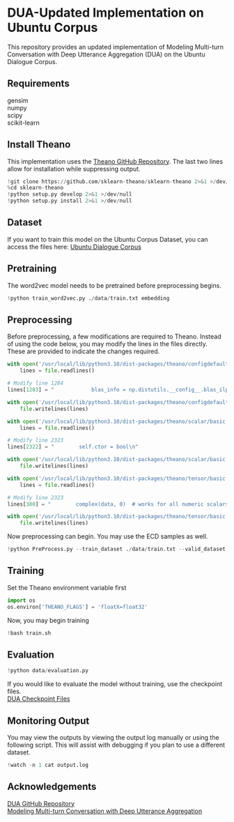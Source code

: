 # DUA-Updated Implementation on Ubuntu Corpus
This repository provides an updated implementation of Modeling Multi-turn Conversation with Deep Utterance Aggregation (DUA) on the Ubuntu Dialogue Corpus.
## Requirements
gensim \
numpy \
scipy \
scikit-learn

## Install Theano
This implementation uses the [Theano GitHub Repository](https://github.com/sklearn-theano/sklearn-theano). The last two lines allow for installation while suppressing output.
```python
!git clone https://github.com/sklearn-theano/sklearn-theano 2>&1 >/dev/null
%cd sklearn-theano
!python setup.py develop 2>&1 >/dev/null
!python setup.py install 2>&1 >/dev/null
```

## Dataset
If you want to train this model on the Ubuntu Corpus Dataset, you can access the files here: [Ubuntu Dialogue Corpus](https://drive.google.com/drive/folders/1cm1v3njWPxG5-XhEUpGH25TMncaPR7OM?usp=sharing) 

## Pretraining
The word2vec model needs to be pretrained before preprocessing begins.
```python
!python train_word2vec.py ./data/train.txt embedding
```

## Preprocessing
Before preprocessing, a few modifications are required to Theano. Instead of using the code below, you may modify the lines in the files directly. These are provided to indicate the changes required.
```python
with open('/usr/local/lib/python3.10/dist-packages/theano/configdefaults.py', 'r') as file:
    lines = file.readlines()

# Modify line 1284
lines[1283] = "            blas_info = np.distutils.__config__.blas_ilp64_opt_info\n"

with open('/usr/local/lib/python3.10/dist-packages/theano/configdefaults.py', 'w') as file:
    file.writelines(lines)

with open('/usr/local/lib/python3.10/dist-packages/theano/scalar/basic.py', 'r') as file:
    lines = file.readlines()

# Modify line 2323
lines[2322] = "        self.ctor = bool\n"

with open('/usr/local/lib/python3.10/dist-packages/theano/scalar/basic.py', 'w') as file:
    file.writelines(lines)

with open('/usr/local/lib/python3.10/dist-packages/theano/tensor/basic.py', 'r') as file:
    lines = file.readlines()

# Modify line 2323
lines[380] = "        complex(data, 0)  # works for all numeric scalars"

with open('/usr/local/lib/python3.10/dist-packages/theano/tensor/basic.py', 'w') as file:
    file.writelines(lines)
```
Now preprocessing can begin. You may use the ECD samples as well.
```python
!python PreProcess.py --train_dataset ./data/train.txt --valid_dataset ./data/valid.txt --test_dataset ./data/test.txt --pretrained_embedding embedding --save_dataset ./data/all
```

## Training
Set the Theano environment variable first
```python
import os
os.environ['THEANO_FLAGS'] = 'floatX=float32'
```
Now, you may begin training
```python
!bash train.sh
```

## Evaluation
```python
!python data/evaluation.py
```
If you would like to evaluate the model without training, use the checkpoint files. \
[DUA Checkpoint Files](https://drive.google.com/file/d/1ne0SJ_5YVTmajYcdkJdT5VWy4y0gsZvQ/view?usp=drive_link)
## Monitoring Output
You may view the outputs by viewing the output log manually or using the following script. This will assist with debugging if you plan to use a different dataset.
```python
!watch -n 1 cat output.log
```
## Acknowledgements
[DUA GitHub Repository](https://github.com/cooelf/DeepUtteranceAggregation) \
[Modeling Multi-turn Conversation with Deep Utterance Aggregation](https://aclanthology.org/C18-1317/)
